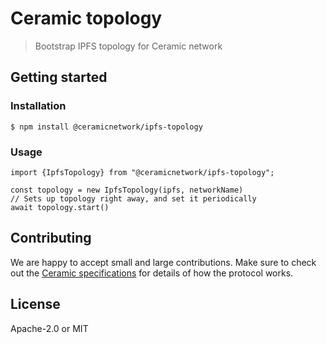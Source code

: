# Ceramic topology

> Bootstrap IPFS topology for Ceramic network

## Getting started

### Installation
```
$ npm install @ceramicnetwork/ipfs-topology
```

### Usage

```
import {IpfsTopology} from "@ceramicnetwork/ipfs-topology";

const topology = new IpfsTopology(ipfs, networkName)
// Sets up topology right away, and set it periodically
await topology.start()
```

## Contributing
We are happy to accept small and large contributions. Make sure to check out the [Ceramic specifications](https://github.com/ceramicnetwork/specs) for details of how the protocol works.

## License

Apache-2.0 or MIT